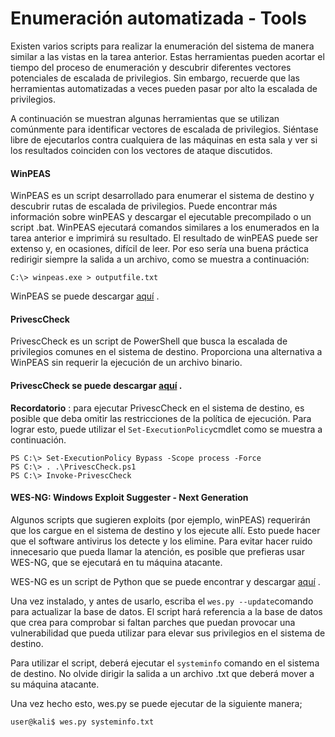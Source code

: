 # Enumeración automatizada - Tools

Existen varios scripts para realizar la enumeración del sistema de manera similar a las vistas en la tarea anterior. Estas herramientas pueden acortar el tiempo del proceso de enumeración y descubrir diferentes vectores potenciales de escalada de privilegios. Sin embargo, recuerde que las herramientas automatizadas a veces pueden pasar por alto la escalada de privilegios.

A continuación se muestran algunas herramientas que se utilizan comúnmente para identificar vectores de escalada de privilegios. Siéntase libre de ejecutarlos contra cualquiera de las máquinas en esta sala y ver si los resultados coinciden con los vectores de ataque discutidos.

#### WinPEAS

WinPEAS es un script desarrollado para enumerar el sistema de destino y descubrir rutas de escalada de privilegios. Puede encontrar más información sobre winPEAS y descargar el ejecutable precompilado o un script .bat. WinPEAS ejecutará comandos similares a los enumerados en la tarea anterior e imprimirá su resultado. El resultado de winPEAS puede ser extenso y, en ocasiones, difícil de leer. Por eso sería una buena práctica redirigir siempre la salida a un archivo, como se muestra a continuación:

```shell-session
C:\> winpeas.exe > outputfile.txt
```

WinPEAS se puede descargar [aquí](https://github.com/carlospolop/PEASS-ng/tree/master/winPEAS) .

#### PrivescCheck

PrivescCheck es un script de PowerShell que busca la escalada de privilegios comunes en el sistema de destino. Proporciona una alternativa a WinPEAS sin requerir la ejecución de un archivo binario.

#### PrivescCheck se puede descargar [aquí](https://github.com/itm4n/PrivescCheck) .

**Recordatorio** : para ejecutar PrivescCheck en el sistema de destino, es posible que deba omitir las restricciones de la política de ejecución. Para lograr esto, puede utilizar el `Set-ExecutionPolicy`cmdlet como se muestra a continuación.

```shell-session
PS C:\> Set-ExecutionPolicy Bypass -Scope process -Force
PS C:\> . .\PrivescCheck.ps1
PS C:\> Invoke-PrivescCheck
```

#### WES-NG: Windows Exploit Suggester - Next Generation

Algunos scripts que sugieren exploits (por ejemplo, winPEAS) requerirán que los cargue en el sistema de destino y los ejecute allí. Esto puede hacer que el software antivirus los detecte y los elimine. Para evitar hacer ruido innecesario que pueda llamar la atención, es posible que prefieras usar WES-NG, que se ejecutará en tu máquina atacante.

WES-NG es un script de Python que se puede encontrar y descargar [aquí](https://github.com/bitsadmin/wesng) .

Una vez instalado, y antes de usarlo, escriba el `wes.py --update`comando para actualizar la base de datos. El script hará referencia a la base de datos que crea para comprobar si faltan parches que puedan provocar una vulnerabilidad que pueda utilizar para elevar sus privilegios en el sistema de destino.

Para utilizar el script, deberá ejecutar el `systeminfo` comando en el sistema de destino. No olvide dirigir la salida a un archivo .txt que deberá mover a su máquina atacante.

Una vez hecho esto, wes.py se puede ejecutar de la siguiente manera;

```shell-session
user@kali$ wes.py systeminfo.txt
```
